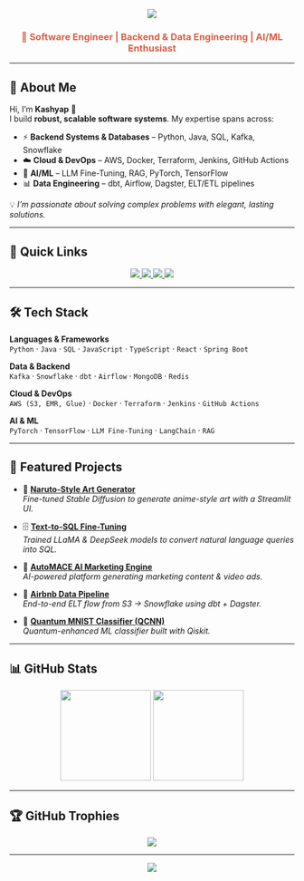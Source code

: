 <!-- Header Banner -->
<p align="center">
  <img src="https://capsule-render.vercel.app/api?type=waving&color=0:F5E6C8,100:D95F43&height=180&section=header&text=RAMA%20CHANDRA%20KASHYAP%20MAMIDIPALLI&fontSize=32&fontColor=0F2027&fontAlignY=35&animation=fadeIn&fontAlign=50"/>
</p>

<h3 align="center" style="color:#D95F43;">🚀 Software Engineer | Backend & Data Engineering | AI/ML Enthusiast</h3>

---

## 👋 About Me  

Hi, I’m **Kashyap** 🙂  
I build **robust, scalable software systems**. My expertise spans across:  

- ⚡ **Backend Systems & Databases** – Python, Java, SQL, Kafka, Snowflake  
- ☁️ **Cloud & DevOps** – AWS, Docker, Terraform, Jenkins, GitHub Actions  
- 🤖 **AI/ML** – LLM Fine-Tuning, RAG, PyTorch, TensorFlow  
- 📊 **Data Engineering** – dbt, Airflow, Dagster, ELT/ETL pipelines  

💡 *I’m passionate about solving complex problems with elegant, lasting solutions.*  

---

## 🔗 Quick Links  

<p align="center">
  <a href="https://github.com/kashyap0729">
    <img src="https://img.shields.io/badge/GitHub-0F2027?style=for-the-badge&logo=github&logoColor=F5E6C8" />
  </a>
  <a href="https://www.linkedin.com/in/kashyapmrc/">
    <img src="https://img.shields.io/badge/LinkedIn-0A66C2?style=for-the-badge&logo=linkedin&logoColor=white" />
  </a>
  <a href="mailto:kashyapmrc@gmail.com">
    <img src="https://img.shields.io/badge/Email-D95F43?style=for-the-badge&logo=gmail&logoColor=white" />
  </a>
  <a href="[https://kashyap0729.github.io/portfolio/](https://rama-chandra-kashyap-mamidipalli-portfolio-393267571012.us-west1.run.app/)">
    <img src="https://img.shields.io/badge/Portfolio-F5E6C8?style=for-the-badge&logo=firefox&logoColor=D95F43" />
  </a>
</p>

---

## 🛠 Tech Stack  

**Languages & Frameworks**  
`Python` · `Java` · `SQL` · `JavaScript` · `TypeScript` · `React` · `Spring Boot`  

**Data & Backend**  
`Kafka` · `Snowflake` · `dbt` · `Airflow` · `MongoDB` · `Redis`  

**Cloud & DevOps**  
`AWS (S3, EMR, Glue)` · `Docker` · `Terraform` · `Jenkins` · `GitHub Actions`  

**AI & ML**  
`PyTorch` · `TensorFlow` · `LLM Fine-Tuning` · `LangChain` · `RAG`  

---

## 🚀 Featured Projects  

- 🎨 [**Naruto-Style Art Generator**](https://github.com/kashyap0729/Latent-Diffusion-Model-of-Modern-Disney-to-Naruto)  
  *Fine-tuned Stable Diffusion to generate anime-style art with a Streamlit UI.*  

- 🗄️ [**Text-to-SQL Fine-Tuning**](https://github.com/kashyap0729/TextToSQL-Finetune)  
  *Trained LLaMA & DeepSeek models to convert natural language queries into SQL.*  

- 🚀 [**AutoMACE AI Marketing Engine**](https://github.com/kashyap0729/automace-ai-marketing-content-engine)  
  *AI-powered platform generating marketing content & video ads.*  

- 🏡 [**Airbnb Data Pipeline**](https://github.com/kashyap0729/Airbnb-Analytics-with-DBT-Data-Build-Tool)  
  *End-to-end ELT flow from S3 → Snowflake using dbt + Dagster.*  

- 🔮 [**Quantum MNIST Classifier (QCNN)**](https://github.com/kashyap0729/Quantum_Machine_Learning)  
  *Quantum-enhanced ML classifier built with Qiskit.*  

---

## 📊 GitHub Stats  

<p align="center">
  <img src="https://github-readme-stats.vercel.app/api?username=kashyap0729&show_icons=true&theme=tokyonight&bg_color=0F2027&title_color=D95F43&text_color=F5E6C8&icon_color=D95F43" height="160"/>
  <img src="https://github-readme-stats.vercel.app/api/top-langs/?username=kashyap0729&layout=compact&theme=tokyonight&bg_color=0F2027&title_color=D95F43&text_color=F5E6C8" height="160"/>
</p>

---

## 🏆 GitHub Trophies  

<p align="center">
  <img src="https://github-profile-trophy.vercel.app/?username=kashyap0729&theme=onestar&no-frame=true&margin-w=15&margin-h=15&column=7" />
</p>

---

<!-- Footer Banner -->
<p align="center">
  <img src="https://capsule-render.vercel.app/api?type=waving&color=0:D95F43,100:F5E6C8&height=120&section=footer"/>
</p>
